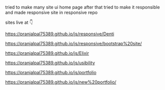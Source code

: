tried to make many site ui home page 
after that tried to make it responsible and made responsive site in responsive repo


sites live at 👇 

https://pranjalpal75389.github.io/js/responsive/Denti

https://pranjalpal75389.github.io/js/responsive/bootstrap%20site/

https://pranjalpal75389.github.io/js/Elixir

https://pranjalpal75389.github.io/js/usibility

https://pranjalpal75389.github.io/js/portfolio

https://pranjalpal75389.github.io/js/new%20portfolio/
